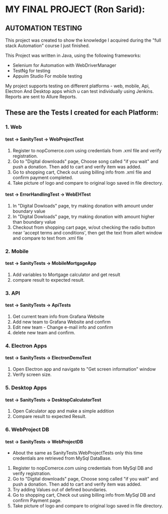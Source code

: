# MY FINAL PROJECT (Ron Sarid):

## AUTOMATION TESTING

This project was created to show the knowledge I acquired during the 
"full stack Automation" course I just finished.   

This Project was written in Java, using the following frameworks: 
* Selenium for Automation with WebDriverManager 
* TestNg for testing  
* Appuim Studio For mobile testing

My project supports testing on different platforms - web, mobile, Api, Electron And Desktop apps which u can test individually using Jenkins.  
Reports are sent to Allure Reports.

## These are the Tests I created for each Platform:

### 1. Web  
#### test -> SanityTest -> WebProjectTest
1. Register to nopComerce.com using credentials from .xml file
and verify registration.
2. Go to "Digital downloads" page, Choose song called "if you wait" and push a donation.
Then add to cart and verify item was added.
3. Go to shopping cart, Check out using billing info from .xml file
and confirm payment completed.
4. Take picture of logo and compare to original logo saved in file directory.

 #### test -> ErrorHandlingTest -> WebEHTest
 1. In "Digital Dowloads" page, try making donation with amount under boundary value
 2. In "Digital Dowloads" page, try making donation with amount higher than boundary value
 3. Checkout from shopping cart page, w/out checking the radio button 
 near 'accept terms and conditions', then get the text from allert window and compare to text
 from .xml file 

### 2. Mobile

#### test -> SanityTests -> MobileMortgageApp

1. Add variables to Mortgage calculator and get result
2. compare result to expected result.

### 3. API

#### test -> SanityTests -> ApiTests

1. Get current team info from Grafana Website
2. Add new team to Grafana Website and confirm
3. Edit new team - Change e-mail info and confirm
4. delete new team and confirm.

### 4. Electron Apps

#### test -> SanityTests -> ElectronDemoTest

1. Open Electron app and navigate to "Get screen information" window
2. Verify screen size.

### 5. Desktop Apps

#### test -> SanityTests -> DesktopCalculatorTest
1. Open Calculator app and make a simple addition 
2. Compare result to expected Result.

### 6. WebProject DB

#### test -> SanityTests -> WebProjectDB

* About the same as SanityTests.WebProjectTests only this time credentials are retrieved from MySql DataBase.
 1. Register to nopComerce.com using credentials from MySql DB
 and verify registration.
 2. Go to "Digital downloads" page, Choose song called "if you wait" and push a donation.
 Then add to cart and verify item was added.
 3. Try adding Values out of defined boundaries.  
 4. Go to shopping cart, Check out using billing info from MySql DB
 and confirm Payment page.
 5. Take picture of logo and compare to original logo saved in file directory.
